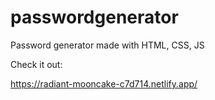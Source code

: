 # passwordgenerator
Password generator made with HTML, CSS, JS

Check it out: 

https://radiant-mooncake-c7d714.netlify.app/
